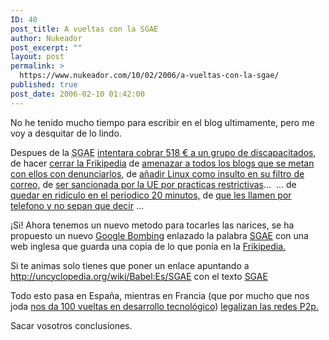 ```yaml
---
ID: 40
post_title: A vueltas con la SGAE
author: Nukeador
post_excerpt: ""
layout: post
permalink: >
  https://www.nukeador.com/10/02/2006/a-vueltas-con-la-sgae/
published: true
post_date: 2006-02-10 01:42:00
---
```

No he tenido mucho tiempo para escribir en el blog ultimamente, pero me voy a desquitar de lo lindo.

Despues de la <abbr title="Siempre Ganamos Algunos Euros">SGAE</abbr> <a href="http://internautas.org/html/3421.html">intentara cobrar 518 € a un grupo de discapacitados</a>, de hacer <a href="http://meneame.net/story.php?id=4850">cerrar la Frikipedia</a> de <a href="http://meneame.net/story.php?id=5291">amenazar a todos los blogs que se metan con ellos con denunciarlos</a>, de <a href="http://www.escolar.net/MT/archives/2006/02/a_mi_no_me_llam.html">añadir Linux como insulto en su filtro de correo,</a> de <a href="http://www.elpais.es/articulo/elpportec/20060207elpepunet_5/Tes/internet/Bruselas/expedienta/SGAE">ser sancionada por la UE por practicas restrictivas</a>...
<img src="http://downhillbattle.org/key/gallery/chriscA.jpg" alt="" border="0" />
... de <a href="http://loretahur.blogspot.com/2006/02/guio-del-peridico-20-minutos-la-sgae.html">quedar en ridículo en el periodico 20 minutos,</a> de <a href="http://meneame.net/story.php?id=5434">que les llamen por telefono y no sepan que decir</a> ...

¡Si! Ahora tenemos un nuevo metodo para tocarles las narices, se ha propuesto un nuevo <a href="http://es.wikipedia.org/wiki/Google_Bombing">Google Bombing</a> enlazado la palabra <a href="http://uncyclopedia.org/wiki/Babel:Es/SGAE">SGAE</a> con una web inglesa que guarda una copia de lo que ponía en la <a href="http://es.wikipedia.org/wiki/Frikipedia">Frikipedia.</a>

Si te animas solo tienes que poner un enlace apuntando a <a href="http://uncyclopedia.org/wiki/Babel:Es/SGAE">http://uncyclopedia.org/wiki/Babel:Es/SGAE</a> con el texto <a href="http://uncyclopedia.org/wiki/Babel:Es/SGAE">SGAE</a>

Todo esto pasa en España, mientras en Francia (que por mucho que nos joda <a href="http://chevrel.org/es/noticias/index.php?2005/12/21/158-porqua-firefox-no-tiene-una-cuota-de-mercado-alta-en-espaaa">nos da 100 vueltas en desarrollo tecnológico</a>) <a href="http://www.abadiadigital.com/noticia1091.html">legalizan las redes P2p.</a>

Sacar vosotros conclusiones.